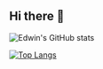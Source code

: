 ## Hi there 👋

![Edwin's GitHub stats](https://github-readme-stats.vercel.app/api?username=edwinsyarief&theme=dracula)

[![Top Langs](https://github-readme-stats.vercel.app/api/top-langs/?username=edwinsyarief&theme=dracula)](https://github.com/edwinsyarief/lazyecs)

